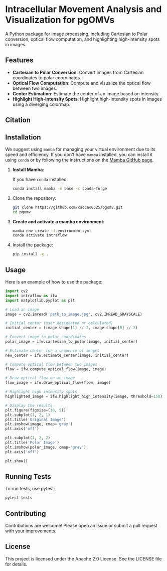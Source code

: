 # Intracellular Movement Analysis and Visualization for pgOMVs

A Python package for image processing, including Cartesian to Polar conversion, optical flow computation, and highlighting high-intensity spots in images.

## Features

- **Cartesian to Polar Conversion**: Convert images from Cartesian coordinates to polar coordinates.
- **Optical Flow Computation**: Compute and visualize the optical flow between two images.
- **Center Estimation**: Estimate the center of an image based on intensity.
- **Highlight High-Intensity Spots**: Highlight high-intensity spots in images using a diverging colormap.

## Citation

## Installation

We suggest using `mamba` for managing your virtual environment due to its speed and efficiency. If you don't have `mamba` installed, you can install it using `conda` or by following the instructions on the [Mamba GitHub page](https://github.com/mamba-org/mamba).

1. **Install Mamba**:

    If you have `conda` installed:
    ```sh
    conda install mamba -n base -c conda-forge
    ```
2. Clone the repository:

    ```sh
    git clone https://github.com/caocao0525/pgomv.git
    cd pgomv
    ```

3. **Create and activate a mamba environment**:
    ```sh
    mamba env create -f environment.yml
    conda activate intraflow
    ```

4. Install the package:

    ```sh
    pip install -e .
    ```

## Usage

Here is an example of how to use the package:

```python
import cv2
import intraflow as ifw
import matplotlib.pyplot as plt

# Load an image
image = cv2.imread('path_to_image.jpg', cv2.IMREAD_GRAYSCALE)

# Initial center (user designated or calculated)
initial_center = (image.shape[1] // 2, image.shape[0] // 2)

# Convert image to polar coordinates
polar_image = ifw.cartesian_to_polar(image, initial_center)

# Estimate center for a sequence of images
new_center = ifw.estimate_center(image, initial_center)

# Compute optical flow between two images
flow = ifw.compute_optical_flow(image, image)

# Draw optical flow on an image
flow_image = ifw.draw_optical_flow(flow, image)

# Highlight high intensity spots
highlighted_image = ifw.highlight_high_intensity(image, threshold=150)

# Display the results
plt.figure(figsize=(10, 5))
plt.subplot(1, 2, 1)
plt.title('Original Image')
plt.imshow(image, cmap='gray')
plt.axis('off')

plt.subplot(1, 2, 2)
plt.title('Polar Image')
plt.imshow(polar_image, cmap='gray')
plt.axis('off')

plt.show()

```

## Running Tests

To run tests, use pytest:

```sh
pytest tests
```

## Contributing

Contributions are welcome! Please open an issue or submit a pull request with your improvements.

## License

This project is licensed under the Apache 2.0 License. See the LICENSE file for details.

